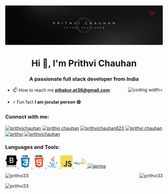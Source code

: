 ![logo](https://github.com/Prithvi333/Prithvi333/blob/main/Website%20Developer%20(1).png)
<h1 align="center">Hi 👋, I'm Prithvi Chauhan</h1>
<h3 align="center">A passionate full stack developer from India</h3>
<img align="right" alt="coding width="400" src="https://media3.giphy.com/media/qgQUggAC3Pfv687qPC/giphy.gif" alt="prithvi33" /> </p>

- 📫 How to reach me **pthakur.pt36@gmail.com**

- ⚡ Fun fact **I am jocular person 😄**

<h3 align="left">Connect with me:</h3>
<p align="left">
<a href="https://linkedin.com/in/prithvichauhan" target="blank"><img align="center" src="https://raw.githubusercontent.com/rahuldkjain/github-profile-readme-generator/master/src/images/icons/Social/linked-in-alt.svg" alt="prithvichauhan" height="30" width="40" /></a>
<a href="https://codesandbox.com/prithvi chauhan" target="blank"><img align="center" src="https://raw.githubusercontent.com/rahuldkjain/github-profile-readme-generator/master/src/images/icons/Social/codesandbox.svg" alt="prithvi chauhan" height="30" width="40" /></a>
<a href="https://instagram.com/prithvichauhan623" target="blank"><img align="center" src="https://raw.githubusercontent.com/rahuldkjain/github-profile-readme-generator/master/src/images/icons/Social/instagram.svg" alt="prithvichauhan623" height="30" width="40" /></a>
<a href="https://www.leetcode.com/prithvi chauhan" target="blank"><img align="center" src="https://raw.githubusercontent.com/rahuldkjain/github-profile-readme-generator/master/src/images/icons/Social/leet-code.svg" alt="prithvi chauhan" height="30" width="40" /></a>
<a href="https://auth.geeksforgeeks.org/user/prithvi" target="blank"><img align="center" src="https://raw.githubusercontent.com/rahuldkjain/github-profile-readme-generator/master/src/images/icons/Social/geeks-for-geeks.svg" alt="prithvi" height="30" width="40" /></a>
<a href="https://discord.gg/prithvichauhan" target="blank"><img align="center" src="https://raw.githubusercontent.com/rahuldkjain/github-profile-readme-generator/master/src/images/icons/Social/discord.svg" alt="prithvichauhan" height="30" width="40" /></a>
</p>

<h3 align="left">Languages and Tools:</h3>
<p align="left"> <a href="https://getbootstrap.com" target="_blank" rel="noreferrer"> <img src="https://raw.githubusercontent.com/devicons/devicon/master/icons/bootstrap/bootstrap-plain-wordmark.svg" alt="bootstrap" width="40" height="40"/> </a> <a href="https://www.w3schools.com/css/" target="_blank" rel="noreferrer"> <img src="https://raw.githubusercontent.com/devicons/devicon/master/icons/css3/css3-original-wordmark.svg" alt="css3" width="40" height="40"/> </a> <a href="https://www.w3.org/html/" target="_blank" rel="noreferrer"> <img src="https://raw.githubusercontent.com/devicons/devicon/master/icons/html5/html5-original-wordmark.svg" alt="html5" width="40" height="40"/> </a> <a href="https://www.java.com" target="_blank" rel="noreferrer"> <img src="https://raw.githubusercontent.com/devicons/devicon/master/icons/java/java-original.svg" alt="java" width="40" height="40"/> </a> <a href="https://developer.mozilla.org/en-US/docs/Web/JavaScript" target="_blank" rel="noreferrer"> <img src="https://raw.githubusercontent.com/devicons/devicon/master/icons/javascript/javascript-original.svg" alt="javascript" width="40" height="40"/> </a> <a href="https://www.mysql.com/" target="_blank" rel="noreferrer"> <img src="https://raw.githubusercontent.com/devicons/devicon/master/icons/mysql/mysql-original-wordmark.svg" alt="mysql" width="40" height="40"/> </a> <a href="https://spring.io/" target="_blank" rel="noreferrer"> <img src="https://www.vectorlogo.zone/logos/springio/springio-icon.svg" alt="spring" width="40" height="40"/> </a> </p>

<p><img align="left" src="https://github-readme-stats.vercel.app/api/top-langs?username=prithvi33&show_icons=true&locale=en&layout=compact" alt="prithvi33" /></p>

<p>&nbsp;<img align="right" src="https://github-readme-stats.vercel.app/api?username=prithvi33&show_icons=true&locale=en" alt="prithvi33" /></p>

<p><img align="center" src="https://github-readme-streak-stats.herokuapp.com/?user=prithvi33&" alt="prithvi33" /></p>


